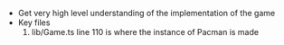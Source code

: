 - Get very high level understanding of the implementation of the game
- Key files 
  1. lib/Game.ts line 110 is where the instance of Pacman is made 